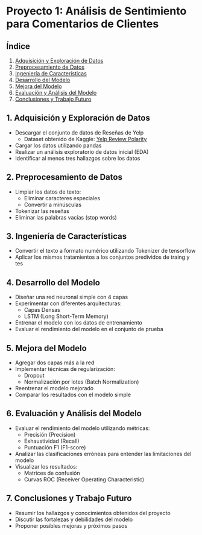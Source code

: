 # Proyecto 1: Análisis de Sentimiento para Comentarios de Clientes

## Índice
1. [Adquisición y Exploración de Datos](#1-adquisición-y-exploración-de-datos)
2. [Preprocesamiento de Datos](#2-preprocesamiento-de-datos)
3. [Ingeniería de Características](#3-ingeniería-de-características)
4. [Desarrollo del Modelo](#4-desarrollo-del-modelo)
5. [Mejora del Modelo](#5-mejora-del-modelo)
6. [Evaluación y Análisis del Modelo](#6-evaluación-y-análisis-del-modelo)
7. [Conclusiones y Trabajo Futuro](#7-conclusiones-y-trabajo-futuro)

## 1. Adquisición y Exploración de Datos

- Descargar el conjunto de datos de Reseñas de Yelp
  - Dataset obtenido de Kaggle: [Yelp Review Polarity](https://www.kaggle.com/datasets/irustandi/yelp-review-polarity)
- Cargar los datos utilizando pandas
- Realizar un análisis exploratorio de datos inicial (EDA)
- Identificar al menos tres hallazgos sobre los datos

## 2. Preprocesamiento de Datos

- Limpiar los datos de texto:
  - Eliminar caracteres especiales
  - Convertir a minúsculas
- Tokenizar las reseñas
- Eliminar las palabras vacías (stop words)

## 3. Ingeniería de Características

- Convertir el texto a formato numérico utilizando Tokenizer de tensorflow
- Aplicar los mismos tratamientos a los conjuntos predividos de traing y tes

## 4. Desarrollo del Modelo

- Diseñar una red neuronal simple con 4 capas
- Experimentar con diferentes arquitecturas:
  - Capas Densas
  - LSTM (Long Short-Term Memory)
- Entrenar el modelo con los datos de entrenamiento
- Evaluar el rendimiento del modelo en el conjunto de prueba

## 5. Mejora del Modelo

- Agregar dos capas más a la red
- Implementar técnicas de regularización:
  - Dropout
  - Normalización por lotes (Batch Normalization)
- Reentrenar el modelo mejorado
- Comparar los resultados con el modelo simple

## 6. Evaluación y Análisis del Modelo

- Evaluar el rendimiento del modelo utilizando métricas:
  - Precisión (Precision)
  - Exhaustividad (Recall)
  - Puntuación F1 (F1-score)
- Analizar las clasificaciones erróneas para entender las limitaciones del modelo
- Visualizar los resultados:
  - Matrices de confusión
  - Curvas ROC (Receiver Operating Characteristic)

## 7. Conclusiones y Trabajo Futuro

- Resumir los hallazgos y conocimientos obtenidos del proyecto
- Discutir las fortalezas y debilidades del modelo
- Proponer posibles mejoras y próximos pasos
